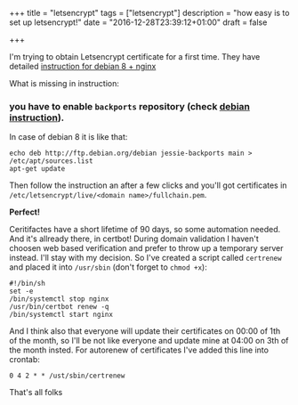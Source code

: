 +++
title = "letsencrypt"
tags = ["letsencrypt"]
description = "how easy is to set up letsencrypt!"
date = "2016-12-28T23:39:12+01:00"
draft = false

+++

I'm trying to obtain Letsencrypt certificate for a first time. They have detailed [instruction for debian 8 + nginx](https://certbot.eff.org/#debianjessie-nginx)

What is missing in instruction:

### you have to enable `backports` repository (check [debian instruction](https://backports.debian.org/Instructions/)).
In case of debian 8 it is like that:

    echo deb http://ftp.debian.org/debian jessie-backports main > /etc/apt/sources.list
    apt-get update

Then follow the instruction an after a few clicks and you'll got certificates in `/etc/letsencrypt/live/<domain name>/fullchain.pem`.

**Perfect!**

Ceritifactes have a short lifetime of 90 days, so some automation needed. And it's allready there, in certbot! During
domain validation I haven't choosen web based verification and prefer to throw up a temporary server instead. I'll stay
with my decision. So I've created a script called `certrenew` and placed it into `/usr/sbin` 
(don't forget to `chmod +x`):

    #!/bin/sh
    set -e
    /bin/systemctl stop nginx
    /usr/bin/certbot renew -q
    /bin/systemctl start nginx

And I think also that everyone will update their certificates on 00:00 of 1th of the month, so I'll
be not like everyone and update mine at 04:00 on 3th of the month insted. For autorenew of certificates I've added this
line into crontab:

    0 4 2 * * /ust/sbin/certrenew

That's all folks

